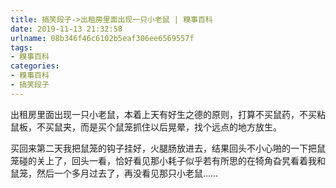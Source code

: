 ```yaml
---
title: 搞笑段子->出租房里面出现一只小老鼠 | 糗事百科
date: 2019-11-13 21:32:58
urlname: 08b346f46c6102b5eaf306ee6569557f
tags: 
- 糗事百科
categories:
- 糗事百科
- 搞笑段子
---
```

出租房里面出现一只小老鼠，本着上天有好生之德的原则，打算不买鼠药，不买粘鼠板，不买鼠夹，而是买个鼠笼抓住以后晃晕，找个远点的地方放生。

买回来第二天我把鼠笼的钩子挂好，火腿肠放进去，结果回头不小心啪的一下把鼠笼碰的关上了，回头一看，恰好看见那小耗子似乎若有所思的在犄角旮旯看着我和鼠笼，然后一个多月过去了，再没看见那只小老鼠……


